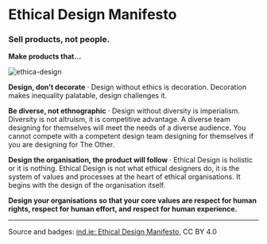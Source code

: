 # Ethical Design Manifesto

### Sell products, not people.

**Make products that…**

![ethica-design](https://cdn.pbrd.co/images/1WolNj45.png)

**Design, don’t decorate** · Design without ethics is decoration. Decoration makes inequality palatable, design challenges it.

**Be diverse, not ethnographic** · Design without diversity is imperialism. Diversity is not altruism, it is competitive advantage. A diverse team designing for themselves will meet the needs of a diverse audience. You cannot compete with a competent design team designing for themselves if you are designing for The Other.

**Design the organisation, the product will follow** · Ethical Design is holistic or it is nothing. Ethical Design is not what ethical designers do, it is the system of values and processes at the heart of ethical organisations. It begins with the design of the organisation itself.

**Design your organisations so that your core values are respect for human rights, respect for human effort, and respect for human experience.**

***

Source and badges: [ind.ie: Ethical Design Manifesto](https://ind.ie/ethical-design/), CC BY 4.0
